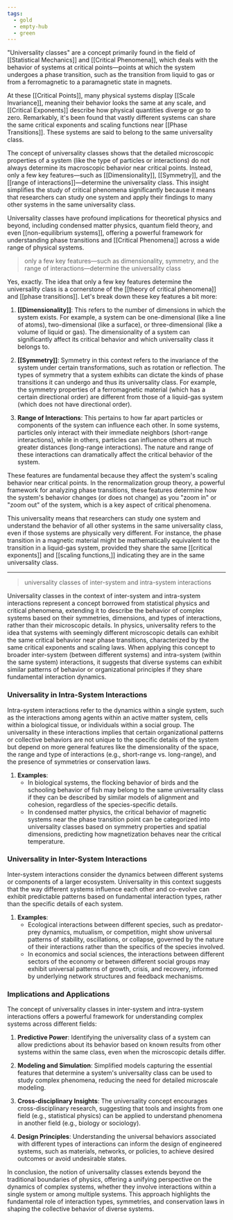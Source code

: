 ```yaml
---
tags:
  - gold
  - empty-hub
  - green
---
```


"Universality classes" are a concept primarily found in the field of [[Statistical Mechanics]] and [[Critical Phenomena]], which deals with the behavior of systems at critical points—points at which the system undergoes a phase transition, such as the transition from liquid to gas or from a ferromagnetic to a paramagnetic state in magnets.

At these [[Critical Points]], many physical systems display [[Scale Invariance]], meaning their behavior looks the same at any scale, and [[Critical Exponents]] describe how physical quantities diverge or go to zero. Remarkably, it's been found that vastly different systems can share the same critical exponents and scaling functions near [[Phase Transitions]]. These systems are said to belong to the same universality class.

The concept of universality classes shows that the detailed microscopic properties of a system (like the type of particles or interactions) do not always determine its macroscopic behavior near critical points. Instead, only a few key features—such as [[Dimensionality]], [[Symmetry]], and the [[range of interactions]]—determine the universality class. This insight simplifies the study of critical phenomena significantly because it means that researchers can study one system and apply their findings to many other systems in the same universality class.

Universality classes have profound implications for theoretical physics and beyond, including condensed matter physics, quantum field theory, and even [[non-equilibrium systems]], offering a powerful framework for understanding phase transitions and [[Critical Phenomena]] across a wide range of physical systems.


> only a few key features—such as dimensionality, symmetry, and the range of interactions—determine the universality class

Yes, exactly. The idea that only a few key features determine the universality class is a cornerstone of the [[theory of critical phenomena]] and [[phase transitions]]. Let's break down these key features a bit more:

1. **[[Dimensionality]]**: This refers to the number of dimensions in which the system exists. For example, a system can be one-dimensional (like a line of atoms), two-dimensional (like a surface), or three-dimensional (like a volume of liquid or gas). The dimensionality of a system can significantly affect its critical behavior and which universality class it belongs to.

2. **[[Symmetry]]**: Symmetry in this context refers to the invariance of the system under certain transformations, such as rotation or reflection. The types of symmetry that a system exhibits can dictate the kinds of phase transitions it can undergo and thus its universality class. For example, the symmetry properties of a ferromagnetic material (which has a certain directional order) are different from those of a liquid-gas system (which does not have directional order).

3. **Range of Interactions**: This pertains to how far apart particles or components of the system can influence each other. In some systems, particles only interact with their immediate neighbors (short-range interactions), while in others, particles can influence others at much greater distances (long-range interactions). The nature and range of these interactions can dramatically affect the critical behavior of the system.

These features are fundamental because they affect the system's scaling behavior near critical points. In the renormalization group theory, a powerful framework for analyzing phase transitions, these features determine how the system's behavior changes (or does not change) as you "zoom in" or "zoom out" of the system, which is a key aspect of critical phenomena.

This universality means that researchers can study one system and understand the behavior of all other systems in the same universality class, even if those systems are physically very different. For instance, the phase transition in a magnetic material might be mathematically equivalent to the transition in a liquid-gas system, provided they share the same [[critical exponents]] and [[scaling functions,]] indicating they are in the same universality class.

---

>universality classes of inter-system and intra-system interactions

Universality classes in the context of inter-system and intra-system interactions represent a concept borrowed from statistical physics and critical phenomena, extending it to describe the behavior of complex systems based on their symmetries, dimensions, and types of interactions, rather than their microscopic details. In physics, universality refers to the idea that systems with seemingly different microscopic details can exhibit the same critical behavior near phase transitions, characterized by the same critical exponents and scaling laws. When applying this concept to broader inter-system (between different systems) and intra-system (within the same system) interactions, it suggests that diverse systems can exhibit similar patterns of behavior or organizational principles if they share fundamental interaction dynamics.

### Universality in Intra-System Interactions

Intra-system interactions refer to the dynamics within a single system, such as the interactions among agents within an active matter system, cells within a biological tissue, or individuals within a social group. The universality in these interactions implies that certain organizational patterns or collective behaviors are not unique to the specific details of the system but depend on more general features like the dimensionality of the space, the range and type of interactions (e.g., short-range vs. long-range), and the presence of symmetries or conservation laws.

1. **Examples**: 
   - In biological systems, the flocking behavior of birds and the schooling behavior of fish may belong to the same universality class if they can be described by similar models of alignment and cohesion, regardless of the species-specific details.
   - In condensed matter physics, the critical behavior of magnetic systems near the phase transition point can be categorized into universality classes based on symmetry properties and spatial dimensions, predicting how magnetization behaves near the critical temperature.

### Universality in Inter-System Interactions

Inter-system interactions consider the dynamics between different systems or components of a larger ecosystem. Universality in this context suggests that the way different systems influence each other and co-evolve can exhibit predictable patterns based on fundamental interaction types, rather than the specific details of each system.

1. **Examples**:
   - Ecological interactions between different species, such as predator-prey dynamics, mutualism, or competition, might show universal patterns of stability, oscillations, or collapse, governed by the nature of their interactions rather than the specifics of the species involved.
   - In economics and social sciences, the interactions between different sectors of the economy or between different social groups may exhibit universal patterns of growth, crisis, and recovery, informed by underlying network structures and feedback mechanisms.

### Implications and Applications

The concept of universality classes in inter-system and intra-system interactions offers a powerful framework for understanding complex systems across different fields:

1. **Predictive Power**: Identifying the universality class of a system can allow predictions about its behavior based on known results from other systems within the same class, even when the microscopic details differ.

2. **Modeling and Simulation**: Simplified models capturing the essential features that determine a system's universality class can be used to study complex phenomena, reducing the need for detailed microscale modeling.

3. **Cross-disciplinary Insights**: The universality concept encourages cross-disciplinary research, suggesting that tools and insights from one field (e.g., statistical physics) can be applied to understand phenomena in another field (e.g., biology or sociology).

4. **Design Principles**: Understanding the universal behaviors associated with different types of interactions can inform the design of engineered systems, such as materials, networks, or policies, to achieve desired outcomes or avoid undesirable states.

In conclusion, the notion of universality classes extends beyond the traditional boundaries of physics, offering a unifying perspective on the dynamics of complex systems, whether they involve interactions within a single system or among multiple systems. This approach highlights the fundamental role of interaction types, symmetries, and conservation laws in shaping the collective behavior of diverse systems.

